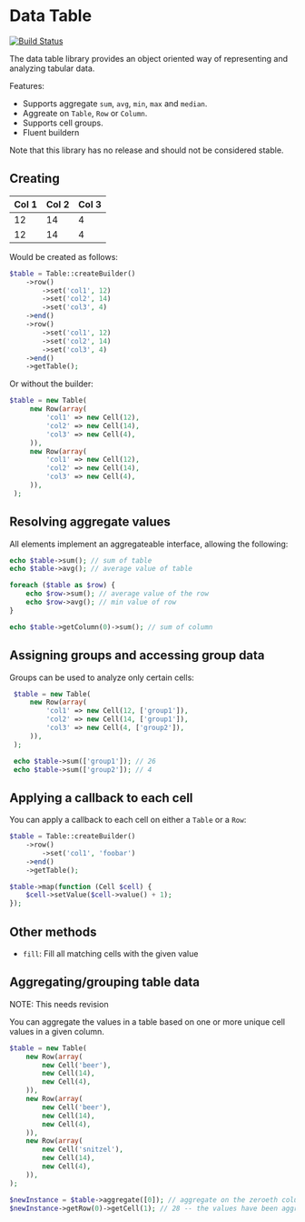 Data Table
==========

[![Build Status](https://travis-ci.org/dantleech/data-table.svg?branch=master)](https://travis-ci.org/dantleech/data-table)

The data table library provides an object oriented way of representing and analyzing tabular data.

Features:

- Supports aggregate `sum`, `avg`, `min`, `max` and `median`.
- Aggreate on `Table`, `Row` or `Column`.
- Supports cell groups.
- Fluent buildern

Note that this library has no release and should not be considered stable.

Creating
--------

Col 1 | Col 2 | Col 3
----- | ----- | -----
12    | 14    | 4
12    | 14    | 4

Would be created as follows:

````php
$table = Table::createBuilder()
    ->row()
        ->set('col1', 12)
        ->set('col2', 14)
        ->set('col3', 4)
    ->end()
    ->row()
        ->set('col1', 12)
        ->set('col2', 14)
        ->set('col3', 4)
    ->end()
    ->getTable();
````

Or without the builder:

````php
$table = new Table(
     new Row(array(
         'col1' => new Cell(12),
         'col2' => new Cell(14),
         'col3' => new Cell(4),
     )),
     new Row(array(
         'col1' => new Cell(12),
         'col2' => new Cell(14),
         'col3' => new Cell(4),
     )),
 );
````

Resolving aggregate values
--------------------------

All elements implement an aggregateable interface, allowing the following:

````php
echo $table->sum(); // sum of table
echo $table->avg(); // average value of table

foreach ($table as $row) {
    echo $row->sum(); // average value of the row
    echo $row->avg(); // min value of row
}

echo $table->getColumn(0)->sum(); // sum of column
````

Assigning groups and accessing group data
-----------------------------------------

Groups can be used to analyze only certain cells:

````php
 $table = new Table(
     new Row(array(
         'col1' => new Cell(12, ['group1']),
         'col2' => new Cell(14, ['group1']),
         'col3' => new Cell(4, ['group2']),
     )),
 );

 echo $table->sum(['group1']); // 26
 echo $table->sum(['group2']); // 4
````

Applying a callback to each cell
--------------------------------

You can apply a callback to each cell on either a `Table` or a `Row`:

````php
$table = Table::createBuilder()
    ->row()
        ->set('col1', 'foobar')
    ->end()
    ->getTable();

$table->map(function (Cell $cell) {
    $cell->setValue($cell->value() + 1);
});
````

Other methods
-------------

- `fill`: Fill all matching cells with the given value

Aggregating/grouping table data
-------------------------------

NOTE: This needs revision

You can aggregate the values in a table based on one or more unique cell
values in a given column.

````php
$table = new Table(
    new Row(array(
        new Cell('beer'),
        new Cell(14),
        new Cell(4),
    )),
    new Row(array(
        new Cell('beer'),
        new Cell(14),
        new Cell(4),
    )),
    new Row(array(
        new Cell('snitzel'),
        new Cell(14),
        new Cell(4),
    )),
);

$newInstance = $table->aggregate([0]); // aggregate on the zeroeth column
$newInstance->getRow(0)->getCell(1); // 28 -- the values have been aggregated
````
